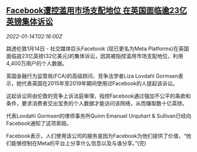 <!--1642127462000-->
[Facebook遭控滥用市场支配地位 在英国面临逾23亿英镑集体诉讼](https://cn.reuters.com/article/facebook-britain-lawsuit-0114-fri-idCNKBS2JO050)
------

<div><i>2022-01-14T02:16:00Z</i></div><p>路透伦敦1月14日 - 社交媒体巨头Facebook (现已更名为Meta Platforms)在英国面临逾23亿英镑(32亿美元)的集体诉讼，因其被指控滥用市场支配地位，利用4,400万用户的个人数据。</p><p>英国金融行为监管局(FCA)的高级顾问、竞争法学者Liza Lovdahl Gormsen表示，她代表英国在2015年至2019年期间使用过Facebook的人提起该诉讼。</p><p>这起诉讼将由伦敦的竞争上诉法庭审理，指控Facebook通过强加不公平的条款和条件，要求消费者交出宝贵的个人数据才能访问该网络，从而赚取数十亿英镑。</p><p>代表Lovdahl Gormsen的律师事务所Quinn Emanuel Urquhart &amp; Sullivan已经向Facebook通知了这项索赔。</p><p>Facebook表示，人们使用该公司的服务是因为Facebook为他们提供了价值，“他们能够控制在Meta的平台上分享什么信息以及与谁分享。”(完)</p>
